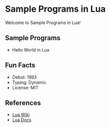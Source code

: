 # Sample Programs in Lua

Welcome to Sample Programs in Lua!

## Sample Programs

- Hello World in Lua

## Fun Facts

- Debut: 1993
- Typing: Dynamic
- License: MIT

## References

- [Lua Wiki](https://en.wikipedia.org/wiki/Lua_(programming_language))
- [Lua Docs](https://www.lua.org/)
